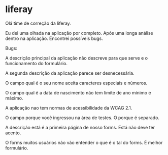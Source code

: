 # liferay

Olá time de correção da liferay.

Eu dei uma olhada na aplicação por completo. Após uma longa análise dentro na aplicação. Encontrei possíveis bugs.

Bugs:

A descrição principal da aplicação não descreve para que serve e o funcionamento do formulário.

A segunda descrição da aplicação parece ser desnecessária.

O campo qual é o seu nome aceita caracteres especiais e números.

O campo qual é a data de nascimento não tem limite de ano mínimo e máximo.

A aplicação nao tem normas de acessibilidade da WCAG 2.1.

O campo porque você ingressou na área de testes. O porque é separado.

A descrição está é a primeira página de nosso forms. Está não deve ter acento.

O forms muitos usuários não vão entender o que é o tal do forms. É melhor formulário.
